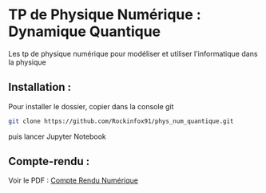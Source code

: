 # TP de Physique Numérique : Dynamique Quantique
Les tp de physique numérique pour modéliser et utiliser l'informatique dans la physique

## Installation :

Pour installer le dossier, copier dans la console git 
```sh
git clone https://github.com/Rockinfox91/phys_num_quantique.git
```

puis lancer Jupyter Notebook

## Compte-rendu :

Voir le PDF :
[Compte Rendu Numérique](Projet_Num_rique___Dynamique_Quantique.pdf)

